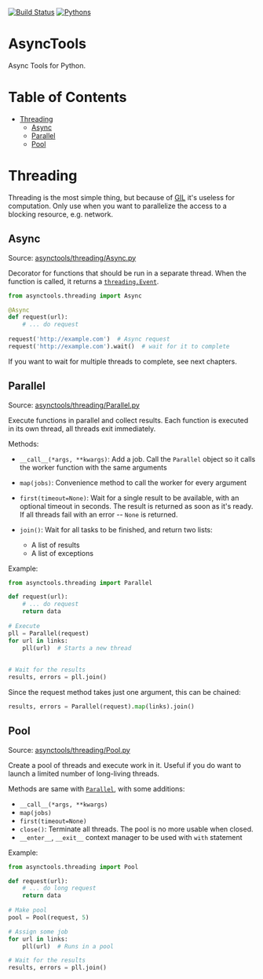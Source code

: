 [![Build Status](https://api.travis-ci.org/kolypto/py-asynctools.png?branch=master)](https://travis-ci.org/kolypto/py-asynctools)
[![Pythons](https://img.shields.io/badge/python-2.7%20%7C%203.4%E2%80%933.7%20%7C%20pypy-blue.svg)](.travis.yml)


AsyncTools
==========

Async Tools for Python.

Table of Contents
=================

* <a href="#user-content-threading">Threading</a>
    * <a href="#user-content-async">Async</a>
    * <a href="#user-content-parallel">Parallel</a>
    * <a href="#user-content-pool">Pool</a> 

Threading
=========

Threading is the most simple thing, but because of [GIL](https://wiki.python.org/moin/GlobalInterpreterLock) it's useless for computation.
Only use when you want to parallelize the access to a blocking resource, e.g. network.

Async
-----

Source: [asynctools/threading/Async.py](asynctools/threading/Async.py)

Decorator for functions that should be run in a separate thread.
When the function is called, it returns a [`threading.Event`](https://docs.python.org/2/library/threading.html#event-objects).

```python
from asynctools.threading import Async

@Async
def request(url):
    # ... do request
    
request('http://example.com')  # Async request
request('http://example.com').wait()  # wait for it to complete
```

If you want to wait for multiple threads to complete, see next chapters.


Parallel
--------

Source: [asynctools/threading/Parallel.py](asynctools/threading/Parallel.py)

Execute functions in parallel and collect results.
Each function is executed in its own thread, all threads exit immediately.

Methods:

* `__call__(*args, **kwargs)`: Add a job. Call the `Parallel` object so it calls the worker function with the same arguments
* `map(jobs)`: Convenience method to call the worker for every argument
* `first(timeout=None)`: Wait for a single result to be available, with an optional timeout in seconds. The result is returned as soon as it's ready.
    If all threads fail with an error -- `None` is returned.
* `join()`: Wait for all tasks to be finished, and return two lists:
    
    * A list of results
    * A list of exceptions

Example:

```python
from asynctools.threading import Parallel

def request(url):
    # ... do request
    return data
   
# Execute
pll = Parallel(request)
for url in links:
    pll(url)  # Starts a new thread
    
    
# Wait for the results
results, errors = pll.join()
```

Since the request method takes just one argument, this can be chained:

```python
results, errors = Parallel(request).map(links).join()
```



Pool
----

Source: [asynctools/threading/Pool.py](asynctools/threading/Pool.py)

Create a pool of threads and execute work in it.
Useful if you do want to launch a limited number of long-living threads.

Methods are same with [`Parallel`](#parallel), with some additions:

* `__call__(*args, **kwargs)`
* `map(jobs)`
* `first(timeout=None)`
* `close()`: Terminate all threads. The pool is no more usable when closed.
* `__enter__`, `__exit__` context manager to be used with `with` statement

Example:

```python
from asynctools.threading import Pool

def request(url):
    # ... do long request
    return data
   
# Make pool
pool = Pool(request, 5)

# Assign some job
for url in links:
    pll(url)  # Runs in a pool

# Wait for the results
results, errors = pll.join()
```
